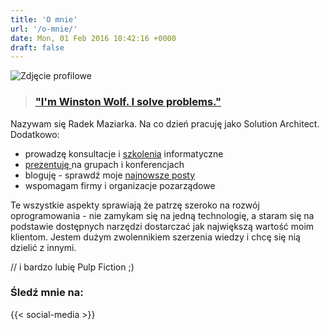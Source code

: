 ```yaml
---
title: 'O mnie'
url: '/o-mnie/'
date: Mon, 01 Feb 2016 10:42:16 +0000
draft: false
---
```


![Zdjęcie profilowe](/images/2018/10/small.jpg)

> ### ["I'm Winston Wolf. I solve problems."](https://www.linkedin.com/pulse/seven-habits-highly-effective-wolf-pulp-fiction-paul-richardson/)

Nazywam się Radek Maziarka. Na co dzień pracuję jako Solution Architect. Dodatkowo:

 *   prowadzę konsultacje i [szkolenia](/szkolenia/) informatyczne
 *   [prezentuję ](/prelekcje/)na grupach i konferencjach
 *   bloguję - sprawdź moje [najnowsze posty]()
 *   wspomagam firmy i organizacje pozarządowe

Te wszystkie aspekty sprawiają że patrzę szeroko na rozwój oprogramowania - nie zamykam się na jedną technologię, a staram się na podstawie dostępnych narzędzi dostarczać jak największą wartość moim klientom. Jestem dużym zwolennikiem szerzenia wiedzy i chcę się nią dzielić z innymi.

// i bardzo lubię Pulp Fiction ;)

### Śledź mnie na:

{{< social-media >}}